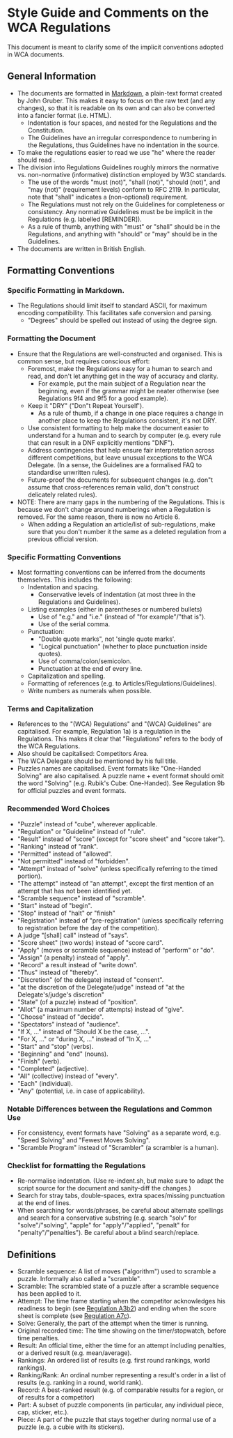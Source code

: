 # Style Guide and Comments on the WCA Regulations

This document is meant to clarify some of the implicit conventions adopted in WCA documents.

## General Information

- The documents are formatted in [Markdown](http://daringfireball.net/projects/markdown/), a plain-text format created by John Gruber. This makes it easy to focus on the raw text (and any changes), so that it is readable on its own and can also be converted into a fancier format (i.e. HTML).
  - Indentation is four spaces, and nested for the Regulations and the Constitution.
  - The Guidelines have an irregular correspondence to numbering in the Regulations, thus Guidelines have no indentation in the source.
- To make the regulations easier to read we use "he" where the reader should read 
.
- The division into Regulations Guidelines roughly mirrors the normative vs. non-normative (informative) distinction employed by W3C standards.
  - The use of the words "must (not)", "shall (not)", "should (not)", and "may (not)" (requirement levels) conform to RFC 2119. In particular, note that "shall" indicates a (non-optional) requirement.
  - The Regulations must not rely on the Guidelines for completeness or consistency. Any normative Guidelines must be be implicit in the Regulations (e.g. labelled [REMINDER]).
  - As a rule of thumb, anything with "must" or "shall" should be in the Regulations, and anything with "should" or "may" should be in the Guidelines.
- The documents are written in British English.


## Formatting Conventions

### Specific Formatting in Markdown.

- The Regulations should limit itself to standard ASCII, for maximum encoding compatibility. This facilitates safe conversion and parsing.
    - "Degrees" should be spelled out instead of using the degree sign.

### Formatting the Document

- Ensure that the Regulations are well-constructed and organised. This is common sense, but requires conscious effort:
  - Foremost, make the Regulations easy for a human to search and read, and don't let anything get in the way of accuracy and clarity.
    - For example, put the main subject of a Regulation near the beginning, even if the grammar might be neater otherwise (see Regulations 9f4 and 9f5 for a good example).
  - Keep it "DRY" ("Don"t Repeat Yourself').
    - As a rule of thumb, if a change in one place requires a change in another place to keep the Regulations consistent, it's not DRY.
  - Use consistent formatting to help make the document easier to understand for a human and to search by computer (e.g. every rule that can result in a DNF explicitly mentions "DNF").
  - Address contingencies that help ensure fair interpretation across different competitions, but leave unusual exceptions to the WCA Delegate. (In a sense, the Guidelines are a formalised FAQ to standardise unwritten rules).
  - Future-proof the documents for subsequent changes (e.g. don"t assume that cross-references remain valid, don"t construct delicately related rules).
- NOTE: There are many gaps in the numbering of the Regulations. This is because we don't change around numberings when a Regulation is removed. For the same reason, there is now no Article 6.
  - When adding a Regulation an article/list of sub-regulations, make sure that you don't number it the same as a deleted regulation from a previous official version.

### Specific Formatting Conventions

- Most formatting conventions can be inferred from the documents themselves. This includes the following:
  - Indentation and spacing.
    - Conservative levels of indentation (at most three in the Regulations and Guidelines).
  - Listing examples (either in parentheses or numbered bullets)
    - Use of "e.g." and "i.e." (instead of "for example"/"that is").
    - Use of the serial comma.
  - Punctuation:
    - "Double quote marks", not 'single quote marks'.
    - "Logical punctuation" (whether to place punctuation inside quotes).
    - Use of comma/colon/semicolon.
    - Punctuation at the end of every line.
  - Capitalization and spelling.
  - Formatting of references (e.g. to Articles/Regulations/Guidelines).
  - Write numbers as numerals when possible.


### Terms and Capitalization

- References to the "(WCA) Regulations" and "(WCA) Guidelines" are capitalised. For example, Regulation 1a) is a regulation in the Regulations. This makes it clear that "Regulations" refers to the body of the WCA Regulations.
- Also should be capitalised: Competitors Area.
- The WCA Delegate should be mentioned by his full title.
- Puzzles names are capitalised. Event formats like "One-Handed Solving" are also capitalised. A puzzle name + event format should omit the word "Solving" (e.g. Rubik's Cube: One-Handed). See Regulation 9b for official puzzles and event formats.

### Recommended Word Choices

- "Puzzle" instead of "cube", wherever applicable.
- "Regulation" or "Guideline" instead of "rule".
- "Result" instead of "score" (except for "score sheet" and "score taker").
- "Ranking" instead of "rank".
- "Permitted" instead of "allowed".
- "Not permitted" instead of "forbidden".
- "Attempt" instead of "solve" (unless specifically referring to the timed portion).
- "The attempt" instead of "an attempt", except the first mention of an attempt that has not been identified yet.
- "Scramble sequence" instead of "scramble".
- "Start" instead of "begin".
- "Stop" instead of "halt" or "finish"
- "Registration" instead of "pre-registration" (unless specifically referring to registration before the day of the competition).
- A judge "[shall] call" instead of "says".
- "Score sheet" (two words) instead of "score card".
- "Apply" (moves or scramble sequence) instead of "perform" or "do".
- "Assign" (a penalty) instead of "apply".
- "Record" a result instead of "write down".
- "Thus" instead of "thereby".
- "Discretion" (of the delegate) instead of "consent".
- "at the discretion of the Delegate/judge" instead of "at the Delegate's/judge's discretion"
- "State" (of a puzzle) instead of "position".
- "Allot" (a maximum number of attempts) instead of "give".
- "Choose" instead of "decide".
- "Spectators" instead of "audience".
- "If X, ..." instead of "Should X be the case, ...".
- "For X, ..." or "during X, ..." instead of "In X, ..."
- "Start" and "stop" (verbs).
- "Beginning" and "end" (nouns).
- "Finish" (verb).
- "Completed" (adjective).
- "All" (collective) instead of "every".
- "Each" (individual).
- "Any" (potential, i.e. in case of applicability).

### Notable Differences between the Regulations and Common Use

- For consistency, event formats have "Solving" as a separate word, e.g. "Speed Solving" and "Fewest Moves Solving".
- "Scramble Program" instead of "Scrambler" (a scrambler is a human).

### Checklist for formatting the Regulations

- Re-normalise indentation. (Use re-indent.sh, but make sure to adapt the script source for the document and sanity-diff the changes.)
- Search for stray tabs, double-spaces, extra spaces/missing punctuation at the end of lines.
- When searching for words/phrases, be careful about alternate spellings and search for a conservative substring (e.g. search "solv" for "solve"/"solving", "apple" for "apply"/"applied", "penalt" for "penalty"/"penalties"). Be careful about a blind search/replace.


## Definitions

- Scramble sequence: A list of moves ("algorithm") used to scramble a puzzle. Informally also called a "scramble".
- Scramble: The scrambled state of a puzzle after a scramble sequence has been applied to it.
- Attempt: The time frame starting when the competitor acknowledges his readiness to begin (see [Regulation A3b2](https://www.worldcubeassociation.org/regulations/#A3b2)) and ending when the score sheet is complete (see [Regulation A7c](https://www.worldcubeassociation.org/regulations/#A7c)).
- Solve: Generally, the part of the attempt when the timer is running.
- Original recorded time: The time showing on the timer/stopwatch, before time penalties.
- Result: An official time, either the time for an attempt including penalties, or a derived result (e.g. mean/average).
- Rankings: An ordered list of results (e.g. first round rankings, world rankings).
- Ranking/Rank: An ordinal number representing a result's order in a list of results (e.g. ranking in a round, world rank).
- Record: A best-ranked result (e.g. of comparable results for a region, or of results for a competitor)
- Part: A subset of puzzle components (in particular, any individual piece, cap, sticker, etc.).
- Piece: A part of the puzzle that stays together during normal use of a puzzle (e.g. a cubie with its stickers).
